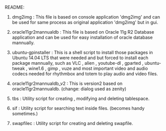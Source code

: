 README:


1. dmg2img :
	This file is based on console application 'dmg2img' and can be used for same process as original application 'dmg2img' but in gui.

2. oracle11gr2mannualdb :
	This file is based on Oracle 11g R2 Database application and can be used for easy installation of oracle database mannually.

3. ubuntu-gpinstaller :
	This is a shell script to install those packages in Ubuntu 14.04 LTS that were needed and but forced to install each package mannually, such as VLC , alien , youtube-dl , gparted , ubuntu-tweak , wine1.6 , gimp , vuze and most important video and audio codecs needed for rhythmbox and totem to play audio and video files.

4. oracle11gr2mannualdb_v2 :
	This is version2 based on oracle11gr2mannualdb. (change: dialog used as zenity)

5. tbs :
    Utility script for creating , modifying and deleting tablespace.

6. sif :
    Utility script for searching text inside files. (becomes handy sometimes.)

7. swapfilec :
    Utility script for creating and deleting swapfile.
